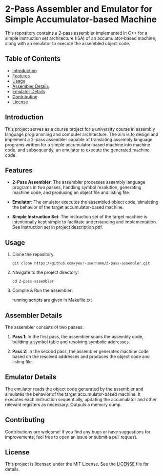 # 2-Pass Assembler and Emulator for Simple Accumulator-based Machine

This repository contains a 2-pass assembler implemented in C++ for a simple instruction set architecture (ISA) of an accumulator-based machine, along with an emulator to execute the assembled object code.

## Table of Contents

- [Introduction](#introduction)
- [Features](#features)
- [Usage](#usage)
- [Assembler Details](#assembler-details)
- [Emulator Details](#emulator-details)
- [Contributing](#contributing)
- [License](#license)

## Introduction

This project serves as a course project for a university course in assembly language programming and computer architecture. The aim is to design and implement a 2-pass assembler capable of translating assembly language programs written for a simple accumulator-based machine into machine code, and subsequently, an emulator to execute the generated machine code.

## Features

- **2-Pass Assembler**: The assembler processes assembly language programs in two passes, handling symbol resolution, generating machine code, and producing an object file and listing file.
  
- **Emulator**: The emulator executes the assembled object code, simulating the behavior of the target accumulator-based machine.

- **Simple Instruction Set**: The instruction set of the target machine is intentionally kept simple to facilitate understanding and implementation. See Instruction set in project description pdf.

## Usage

1. Clone the repository:

    ```
    git clone https://github.com/your-username/2-pass-assembler.git
    ```

2. Navigate to the project directory:

    ```
    cd 2-pass-assembler
    ```

3. Complie & Run the assembler:

    running scripts are given in  Makefile.txt

## Assembler Details

The assembler consists of two passes:

1. **Pass 1**: In the first pass, the assembler scans the assembly code, building a symbol table and resolving symbolic addresses.

2. **Pass 2**: In the second pass, the assembler generates machine code based on the resolved addresses and produces the object code and listing file.

## Emulator Details

The emulator reads the object code generated by the assembler and simulates the behavior of the target accumulator-based machine. It executes each instruction sequentially, updating the accumulator and other relevant registers as necessary. Outputs a memory dump.

## Contributing

Contributions are welcome! If you find any bugs or have suggestions for improvements, feel free to open an issue or submit a pull request.

## License

This project is licensed under the MIT License. See the [LICENSE](LICENSE) file for details.
